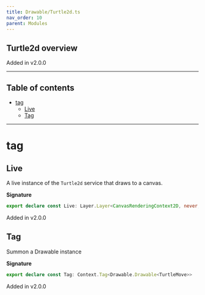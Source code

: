 ```yaml
---
title: Drawable/Turtle2d.ts
nav_order: 10
parent: Modules
---
```


## Turtle2d overview

Added in v2.0.0

---

<h2 class="text-delta">Table of contents</h2>

- [tag](#tag)
  - [Live](#live)
  - [Tag](#tag)

---

# tag

## Live

A live instance of the `Turtle2d` service that draws to a
canvas.

**Signature**

```ts
export declare const Live: Layer.Layer<CanvasRenderingContext2D, never, Drawable.Drawable<TurtleMove>>
```

Added in v2.0.0

## Tag

Summon a Drawable<Turtle2d> instance

**Signature**

```ts
export declare const Tag: Context.Tag<Drawable.Drawable<TurtleMove>>
```

Added in v2.0.0
